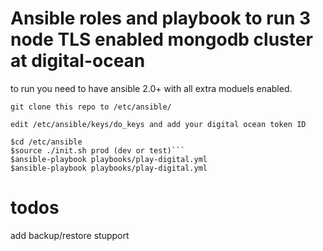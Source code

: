 # Ansible roles and playbook to run 3 node TLS enabled mongodb cluster at digital-ocean
to run you need to have ansible 2.0+ with all extra moduels enabled.

```git clone this repo to /etc/ansible/ ```

```edit /etc/ansible/keys/do_keys and add your digital ocean token ID```

```
$cd /etc/ansible
$source ./init.sh prod (dev or test)```
$ansible-playbook playbooks/play-digital.yml
$ansible-playbook playbooks/play-digital.yml
```

# todos
add backup/restore stupport 
